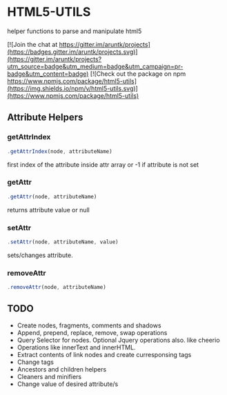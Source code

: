 # HTML5-UTILS

helper functions to parse and manipulate html5

[![Join the chat at https://gitter.im/aruntk/projects](https://badges.gitter.im/aruntk/projects.svg)](https://gitter.im/aruntk/projects?utm_source=badge&utm_medium=badge&utm_campaign=pr-badge&utm_content=badge)
[![Check out the package on npm https://www.npmjs.com/package/html5-utils](https://img.shields.io/npm/v/html5-utils.svg)](https://www.npmjs.com/package/html5-utils)

## Attribute Helpers

### getAttrIndex
```js
.getAttrIndex(node, attributeName)
```
first index of the attribute inside attr array or -1 if attribute is not set


### getAttr
```js
.getAttr(node, attributeName)
```
returns attribute value or null


### setAttr
```js
.setAttr(node, attributeName, value)
```
sets/changes attribute.

### removeAttr
```js
.removeAttr(node, attributeName)
```

## TODO

- Create nodes, fragments, comments and shadows
- Append, prepend, replace, remove, swap operations
- Query Selector for nodes. Optional Jquery operations also. like cheerio
- Operations like innerText and innerHTML.
- Extract contents of link nodes and create curresponsing tags
- Change tags
- Ancestors and children helpers
- Cleaners and minifiers
- Change value of desired attribute/s





